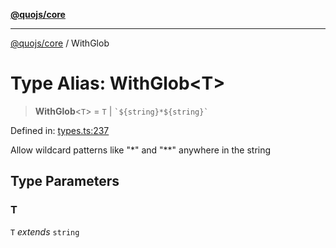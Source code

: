 [**@quojs/core**](../README.md)

***

[@quojs/core](../README.md) / WithGlob

# Type Alias: WithGlob\<T\>

> **WithGlob**\<`T`\> = `T` \| `` `${string}*${string}` ``

Defined in: [types.ts:237](https://github.com/quojs/quojs/blob/77e60321cd9a639207281caa83e9258935b2bfc1/packages/core/src/types.ts#L237)

Allow wildcard patterns like "*" and "**" anywhere in the string

## Type Parameters

### T

`T` *extends* `string`
